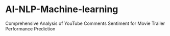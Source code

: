 # AI-NLP-Machine-learning
Comprehensive Analysis of YouTube Comments Sentiment for Movie Trailer Performance Prediction
